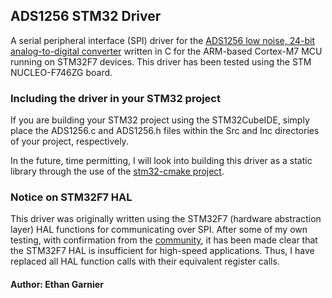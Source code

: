 ## ADS1256 STM32 Driver
A serial peripheral interface (SPI) driver for the [ADS1256 low noise, 24-bit analog-to-digital converter](https://www.ti.com/lit/ds/symlink/ads1256.pdf?ts=1715603140406&ref_url=https%253A%252F%252Fwww.ti.com%252Fproduct%252FADS1256) written in C for the ARM-based Cortex-M7 MCU running on STM32F7 devices. This driver has been tested using the STM NUCLEO-F746ZG board.

### Including the driver in your STM32 project
If you are building your STM32 project using the STM32CubeIDE, simply place the ADS1256.c and ADS1256.h files within the Src and Inc directories of your project, respectively.

In the future, time permitting, I will look into building this driver as a static library through the use of the [stm32-cmake project](https://github.com/ObKo/stm32-cmake/tree/master).

### Notice on STM32F7 HAL
This driver was originally written using the STM32F7 (hardware abstraction layer) HAL functions for communicating over SPI. After some of my own testing, with confirmation from the [community](https://community.st.com/t5/stm32-mcus-products/spi-too-slow/m-p/251638), it has been made clear that the STM32F7 HAL is insufficient for high-speed applications. Thus, I have replaced all HAL function calls with their equivalent register calls.

#### Author: Ethan Garnier